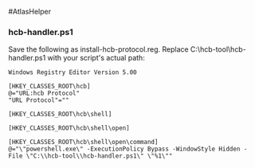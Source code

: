 #AtlasHelper

### hcb-handler.ps1

Save the following as install-hcb-protocol.reg. Replace C:\\hcb-tool\\hcb-handler.ps1 with your script's actual path:

```reg
Windows Registry Editor Version 5.00

[HKEY_CLASSES_ROOT\hcb]
@="URL:hcb Protocol"
"URL Protocol"=""

[HKEY_CLASSES_ROOT\hcb\shell]

[HKEY_CLASSES_ROOT\hcb\shell\open]

[HKEY_CLASSES_ROOT\hcb\shell\open\command]
@="\"powershell.exe\" -ExecutionPolicy Bypass -WindowStyle Hidden -File \"C:\\hcb-tool\\hcb-handler.ps1\" \"%1\""
```


